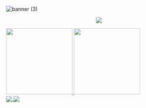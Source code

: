 


![banner (3)](https://user-images.githubusercontent.com/86687715/190827731-47cefe44-ab2f-4f6f-8a0e-371c9aa2f113.png)



<p align="center">
  <a href="https://skillicons.dev">
    <img src="https://skillicons.dev/icons?i=git,html,css,javascript,nodejs" />
  </a>
</p>




<div>
<a href="https://beacons.ai/Rodr1goTavares">
<img height="180cm" src="https://github-readme-stats.vercel.app/api?username=Rodr1goTavares&show_icons=true&theme=github_dark&inclue_all_commits=true&count_private=true"/>

<img height="180cm" src="https://github-readme-stats.vercel.app/api/top-langs/?username=Rodr1goTavares&layout=compact&langs_count=16&&theme=github_dark"/>

</div>


  
  
  
  
  
  
  
  
  
  
  
  
  <a href="https://github.com/Rodr1goTavares/Rodr1goTavares">
  <img align="center" src="https://github-readme-stats.vercel.app/api/pin/?username=Rodr1goTavares=github-readme-stats" />
</a>
  
<a href="https://github.com/Rodr1goTavares/Rodr1goTavares">
  <img align="center" src="https://github-readme-stats.vercel.app/api/pin/?username=Rodr1goTavares&repo=Rodr1goTavares" />
</a>











  
  
  
  










